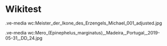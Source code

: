 # Wikitest

.ve-media wc:Meister_der_Ikone_des_Erzengels_Michael_001_adjusted.jpg

.ve-media wc:Mero_(Epinephelus_marginatus),_Madeira,_Portugal,_2019-05-31,_DD_24.jpg 

